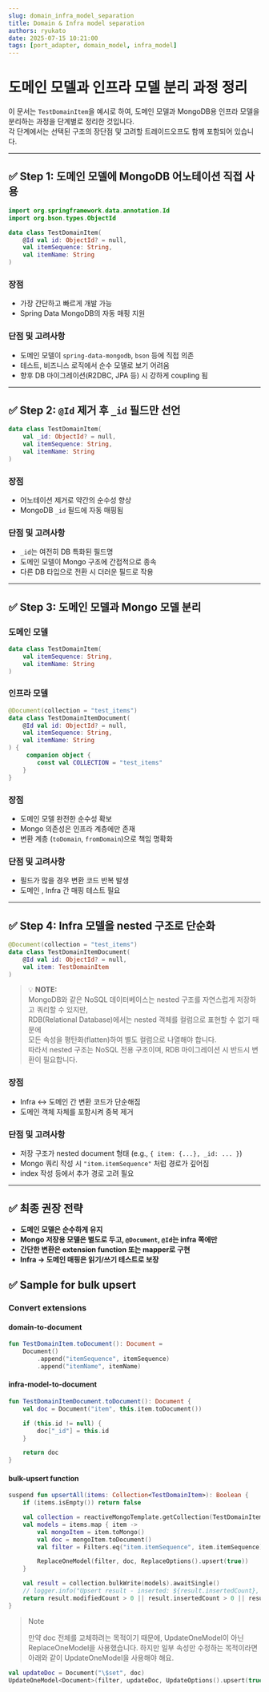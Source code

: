 ```yaml
---
slug: domain_infra_model_separation 
title: Domain & Infra model separation
authors: ryukato
date: 2025-07-15 10:21:00
tags: [port_adapter, domain_model, infra_model]
---
```


<!-- truncate -->

# 도메인 모델과 인프라 모델 분리 과정 정리

이 문서는 `TestDomainItem`을 예시로 하여, 도메인 모델과 MongoDB용 인프라 모델을 분리하는 과정을 단계별로 정리한 것입니다.  
각 단계에서는 선택된 구조의 장단점 및 고려할 트레이드오프도 함께 포함되어 있습니다.

---

## ✅ Step 1: 도메인 모델에 MongoDB 어노테이션 직접 사용

```kotlin
import org.springframework.data.annotation.Id
import org.bson.types.ObjectId

data class TestDomainItem(
    @Id val id: ObjectId? = null,
    val itemSequence: String,
    val itemName: String
)
```

### 장점
- 가장 간단하고 빠르게 개발 가능
- Spring Data MongoDB의 자동 매핑 지원

### 단점 및 고려사항
- 도메인 모델이 `spring-data-mongodb`, `bson` 등에 직접 의존
- 테스트, 비즈니스 로직에서 순수 모델로 보기 어려움
- 향후 DB 마이그레이션(R2DBC, JPA 등) 시 강하게 coupling 됨

---

## ✅ Step 2: `@Id` 제거 후 `_id` 필드만 선언

```kotlin
data class TestDomainItem(
    val _id: ObjectId? = null,
    val itemSequence: String,
    val itemName: String
)
```

### 장점
- 어노테이션 제거로 약간의 순수성 향상
- MongoDB `_id` 필드에 자동 매핑됨

### 단점 및 고려사항
- `_id`는 여전히 DB 특화된 필드명
- 도메인 모델이 Mongo 구조에 간접적으로 종속
- 다른 DB 타입으로 전환 시 더러운 필드로 작용

---

## ✅ Step 3: 도메인 모델과 Mongo 모델 분리

### 도메인 모델

```kotlin
data class TestDomainItem(
    val itemSequence: String,
    val itemName: String
)
```

### 인프라 모델

```kotlin
@Document(collection = "test_items")
data class TestDomainItemDocument(
    @Id val id: ObjectId? = null,
    val itemSequence: String,
    val itemName: String
) {
     companion object {
        const val COLLECTION = "test_items"
    }
}
```

### 장점
- 도메인 모델 완전한 순수성 확보
- Mongo 의존성은 인프라 계층에만 존재
- 변환 계층 (`toDomain`, `fromDomain`)으로 책임 명확화

### 단점 및 고려사항
- 필드가 많을 경우 변환 코드 반복 발생
- 도메인 , Infra 간 매핑 테스트 필요

---

## ✅ Step 4: Infra 모델을 nested 구조로 단순화

```kotlin
@Document(collection = "test_items")
data class TestDomainItemDocument(
    @Id val id: ObjectId? = null,
    val item: TestDomainItem
)
```

> 💡 **NOTE:**  
> MongoDB와 같은 NoSQL 데이터베이스는 nested 구조를 자연스럽게 저장하고 쿼리할 수 있지만,  
> RDB(Relational Database)에서는 nested 객체를 컬럼으로 표현할 수 없기 때문에  
> 모든 속성을 평탄화(flatten)하여 별도 컬럼으로 나열해야 합니다.  
> 따라서 nested 구조는 NoSQL 전용 구조이며, RDB 마이그레이션 시 반드시 변환이 필요합니다.


### 장점
- Infra ↔ 도메인 간 변환 코드가 단순해짐
- 도메인 객체 자체를 포함시켜 중복 제거

### 단점 및 고려사항
- 저장 구조가 nested document 형태 (e.g., `{ item: {...}, _id: ... }`)
- Mongo 쿼리 작성 시 `"item.itemSequence"` 처럼 경로가 깊어짐
- index 작성 등에서 추가 경로 고려 필요

---

## ✅ 최종 권장 전략

- **도메인 모델은 순수하게 유지**
- **Mongo 저장용 모델은 별도로 두고, `@Document`, `@Id`는 infra 쪽에만**
- **간단한 변환은 extension function 또는 mapper로 구현**
- **Infra → 도메인 매핑은 읽기/쓰기 테스트로 보장**

## ✅ Sample for bulk upsert
### Convert extensions
#### domain-to-document
```kotlin
fun TestDomainItem.toDocument(): Document =
    Document()
        .append("itemSequence", itemSequence)
        .append("itemName", itemName)
```

#### infra-model-to-document
```kotlin
fun TestDomainItemDocument.toDocument(): Document {
    val doc = Document("item", this.item.toDocument())

    if (this.id != null) {
        doc["_id"] = this.id
    }

    return doc
}
```

#### bulk-upsert function
```kotlin
suspend fun upsertAll(items: Collection<TestDomainItem>): Boolean {
    if (items.isEmpty()) return false

    val collection = reactiveMongoTemplate.getCollection(TestDomainItemDocument.COLLECTION).awaitSingle()
    val models = items.map { item ->
        val mongoItem = item.toMongo()
        val doc = mongoItem.toDocument()
        val filter = Filters.eq("item.itemSequence", item.itemSequence)

        ReplaceOneModel(filter, doc, ReplaceOptions().upsert(true))
    }

    val result = collection.bulkWrite(models).awaitSingle()
    // logger.info("Upsert result - inserted: ${result.insertedCount}, modified: ${result.modifiedCount}, upserts: ${result.upserts.size}")
    return result.modifiedCount > 0 || result.insertedCount > 0 || result.upserts.isNotEmpty()
}
```

> Note
>
> 만약 doc 전체를 교체하려는 목적이기 때문에, UpdateOneModel이 아닌 ReplaceOneModel을 사용했습니다. 하지만 일부 속성만 수정하는 목적이라면 아래와 같이 UpdateOneModel을 사용해야 해요. 
```kotlin
val updateDoc = Document("\$set", doc)
UpdateOneModel<Document>(filter, updateDoc, UpdateOptions().upsert(true))
```
